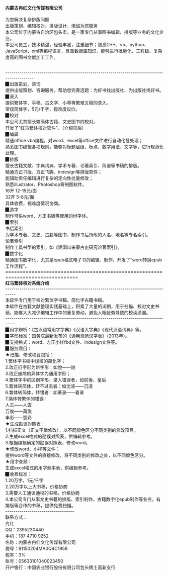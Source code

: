   **内蒙古冉红文化传媒有限公司**
<br>
<br>为您解决复杂排版问题
<br>出版策划、编辑校对、排版设计，竭诚为您服务
<br>本公司位于内蒙古自治区包头市。是一家专门从事图书编辑、排版等业务的文化企业。
<br>本公司员工，技术精湛，经验丰富，注重细节；熟悉C++、vb、python、JavaScript、xml等编程语言，具备数据库知识，能够进行批量化、工程级、复杂度高的图书文献加工工作。

<br>--------------------------------------------------------------------------------------------
<br>▉出版策划、咨询
<br>提供出版策划、咨询服务，帮助您完善选题：为好书找出版社、为出版社找好书。
<br>▉录入
<br>提供繁体字、手稿、古文字、小草等繁难文稿的录入。
<br>常规简体字，5元/千字，视难度议价。
<br>▉校对
<br>本公司尤其擅长繁简体古籍、文史图书的校对。
<br>开发了“红马繁体校对软件”。（介绍见后）
<br>▉编辑
<br>精通office vba编程，对word、excel等office文件进行自动化批处理；
<br>熟悉图书编辑各项规则，能够对标题层级、标点、数字用法、文字等，进行规范化处理。
<br>▉排版
<br>擅长古籍文献、字典词典、学术专著、论著索引、简谱等书稿的排版。
<br>精通方正书版、方正飞腾、indesign等排版软件；
<br>能辅助责任编辑进行复杂的定向性批量修改；
<br>熟悉illustrator、Photoshop等制图软件。
<br>16开 12-15元/面
<br>32开 5-8元/面
<br>具体收费，视难度情况协商。
<br>▉造字
<br>制作可供word、方正书版等使用的ttf字体。
<br>▉索引
<br>书后索引
<br>为学术专著、文史、古籍等图书，制作书后所附的人名、地名等专名索引。
<br>论著索引
<br>制作工具书型的索引，如《建国以来蒙古史研究论著索引》。
<br>▉数字化
<br>精通图书数字化，尤其是epub格式电子书的编辑、制作，开发了“word转换epub工作流程”。
<br>===============================================================================
<br>**红马繁体校对系统介绍**
<br>-----------------------------------------------------------------------------------
<br>本软件专门用于校对繁体字书稿、简化字古籍书稿。
<br>本软件在古籍文献整理实践基础上，积累了大量的词例，用于扫描、校对文史书稿，能够大大减少编辑工作中的重复劳动，避免人眼疲劳导致的校读遗漏。
<br>-----------------------------------------------------------------------------------
<br>▉用字辨析：《古汉语常用字字典》《汉语大字典》《现代汉语词典》等。
<br>▉字形标准：国务院最新发布的《通用规范汉字表》（2013年）。
<br>▉支持格式：word、方正小样fbd文件、indesign文件等。
<br>▉服务项目：
<br>★扫描、修改项目包括：
<br>1.繁体字书稿中误植的简化字；
<br>2.改正旧字形为新字形：如說——説
<br>3.改正废除的异体字为通用字形；
<br>4.繁体字中的区别字形，录入错误者，如前後、皇后
<br>5.繁体转简体，转不过去者：如沈浸——沉浸
<br>6.繁体转简体，转错者：如著录——着录
<br>7.简体转繁体的错误：
<br>人云——人雲
<br>万俟——萬俟
<br>丰彩——豐彩
<br>★生成勘误对照表：
<br>1.扫描正文（正文不做修改），以不同颜色区分不同类别的修改项目。
<br>2.生成excel格式的勘误对照表，供编辑参考。
<br>3.根据编辑确定的勘误对照表，修改word。
<br>★修改word、小样等文件：
<br>提供word等文件的直接修改，将不同类别的修改之处，以不同颜色区分。
<br>★用字查频：
<br>生成excel格式的用字频率表，供编辑参考。
<br>▉收费标准：
<br>1.20万字，1元/千字
<br>2.20万字以上大书稿，价格协商
<br>3.需要人工通读通校的书稿，价格协商
<br>4.本公司专门从事文史书籍的排版、索引制作，古籍数字化epub制作等业务，有排版等合作的书稿，提供免费扫描。
<br>----------------------------------
<br>联系方式：
<br>冉红
<br>QQ：2395230440
<br>手机：187 4710 9252
<br>名称：内蒙古冉红文化传媒有限公司
<br>税号：91150204MA0Q4C1958
<br>税率：3%
<br>账号：05633101040023450
<br>开户银行：中国农业银行股份有限公司包头稀土高新支行

